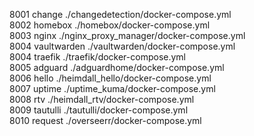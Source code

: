 8001 change ./changedetection/docker-compose.yml  
8002 homebox ./homebox/docker-compose.yml  
8003 nginx ./nginx_proxy_manager/docker-compose.yml  
8004 vaultwarden ./vaultwarden/docker-compose.yml  
8004 traefik ./traefik/docker-compose.yml  
8005 adguard ./adguardhome/docker-compose.yml  
8006 hello ./heimdall_hello/docker-compose.yml  
8007 uptime ./uptime_kuma/docker-compose.yml  
8008 rtv ./heimdall_rtv/docker-compose.yml  
8009 tautulli ./tautulli/docker-compose.yml  
8010 request ./overseerr/docker-compose.yml  
